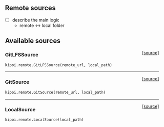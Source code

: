## Remote sources

- [ ] describe the main logic
  - remote <-> local folder


## Available sources

<span style="float:right;">[[source]](https://github.com/kipoi/kipoi/blob/master/kipoi/remote.py#L278)</span>
### GitLFSSource

```python
kipoi.remote.GitLFSSource(remote_url, local_path)
```

----

<span style="float:right;">[[source]](https://github.com/kipoi/kipoi/blob/master/kipoi/remote.py#L372)</span>
### GitSource

```python
kipoi.remote.GitSource(remote_url, local_path)
```

----

<span style="float:right;">[[source]](https://github.com/kipoi/kipoi/blob/master/kipoi/remote.py#L438)</span>
### LocalSource

```python
kipoi.remote.LocalSource(local_path)
```

